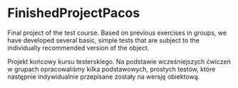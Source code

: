 # FinishedProjectPacos

Final project of the test course. Based on previous exercises in groups, we have developed several basic, simple tests that are subject to the individually recommended version of the object.

Projekt końcowy kursu testerskiego. Na podstawie wcześniejszych ćwiczeń w grupach opracowaliśmy kilka podstawowych, prostych testów, które następnie indywidualnie przepisane zostały na wersję obiektową. 
